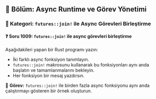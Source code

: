 ## 📘 Bölüm: Async Runtime ve Görev Yönetimi  
### 🔹 Kategori: `futures::join!` ile Async Görevleri Birleştirme  
#### ❓ Soru 1009: `futures::join!` ile async görevleri birleştirme

Aşağıdakileri yapan bir Rust programı yazın:

- İki farklı async fonksiyon tanımlayın.
- `futures::join!` makrosunu kullanarak bu fonksiyonları aynı anda başlatın ve tamamlanmalarını bekleyin.
- Her fonksiyon bir mesaj yazdırsın.

🔧 **Görev:** `futures::join!` ile birden fazla async fonksiyonu aynı anda çalıştırmayı gösteren bir örnek oluşturun.
